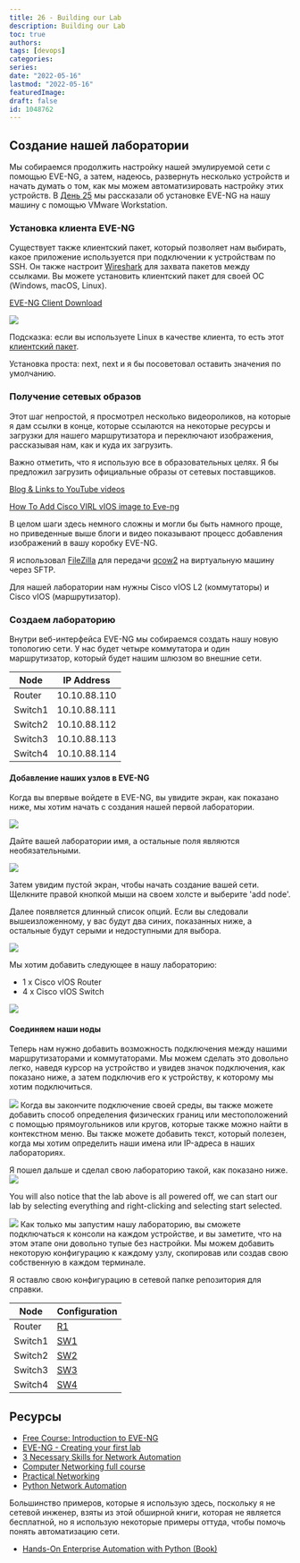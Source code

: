 ```yaml
---
title: 26 - Building our Lab
description: Building our Lab
toc: true
authors:
tags: [devops]
categories:
series: 
date: "2022-05-16"
lastmod: "2022-05-16"
featuredImage:
draft: false
id: 1048762
---
```


## Создание нашей лаборатории

Мы собираемся продолжить настройку нашей эмулируемой сети с помощью EVE-NG, а затем, надеюсь, развернуть несколько устройств и начать думать о том, как мы можем автоматизировать настройку этих устройств. В [День 25](../day25) мы рассказали об установке EVE-NG на нашу машину с помощью VMware Workstation.
### Установка клиента EVE-NG

Существует также клиентский пакет, который позволяет нам выбирать, какое приложение используется при подключении к устройствам по SSH. Он также настроит [Wireshark](https://ru.wikipedia.org/wiki/Wireshark) для захвата пакетов между ссылками. Вы можете установить клиентский пакет для своей ОС (Windows, macOS, Linux).

[EVE-NG Client Download](https://www.eve-ng.net/index.php/download/)

![](../images/Day26_Networking1.png?v1)

Подсказка: если вы используете Linux в качестве клиента, то есть этот [клиентский пакет](https://github.com/SmartFinn/eve-ng-integration).

Установка проста: next, next и я бы посоветовал оставить значения по умолчанию.
### Получение сетевых образов

Этот шаг непростой, я просмотрел несколько видеороликов, на которые я дам ссылки в конце, которые ссылаются на некоторые ресурсы и загрузки для нашего маршрутизатора и переключают изображения, рассказывая нам, как и куда их загрузить.

Важно отметить, что я использую все в образовательных целях. Я бы предложил загрузить официальные образы от сетевых поставщиков.

[Blog & Links to YouTube videos](https://loopedback.com/2019/11/15/setting-up-eve-ng-for-ccna-ccnp-ccie-level-studies-includes-multiple-vendor-node-support-an-absolutely-amazing-study-tool-to-check-out-asap/) 

[How To Add Cisco VIRL vIOS image to Eve-ng](https://networkhunt.com/how-to-add-cisco-virl-vios-image-to-eve-ng/)

В целом шаги здесь немного сложны и могли бы быть намного проще, но приведенные выше блоги и видео показывают процесс добавления изображений в вашу коробку EVE-NG.

Я использовал [FileZilla](https://filezilla-project.org/) для передачи [qcow2](https://ru.wikipedia.org/wiki/Qcow2) на виртуальную машину через SFTP.

Для нашей лаборатории нам нужны Cisco vIOS L2 (коммутаторы) и Cisco vIOS (маршрутизатор).

### Создаем лабораторию

Внутри веб-интерфейса EVE-NG мы собираемся создать нашу новую топологию сети. У нас будет четыре коммутатора и один маршрутизатор, который будет нашим шлюзом во внешние сети.


| Node        | IP Address  |
| ----------- | ----------- |
| Router      | 10.10.88.110|
| Switch1     | 10.10.88.111|
| Switch2     | 10.10.88.112|
| Switch3     | 10.10.88.113|
| Switch4     | 10.10.88.114|

#### Добавление наших узлов в EVE-NG

Когда вы впервые войдете в EVE-NG, вы увидите экран, как показано ниже, мы хотим начать с создания нашей первой лаборатории.

![](../images/Day26_Networking2.png?v1)

Дайте вашей лаборатории имя, а остальные поля являются необязательными.

![](../images/Day26_Networking3.png?v1)

Затем увидим пустой экран, чтобы начать создание вашей сети. Щелкните правой кнопкой мыши на своем холсте и выберите 'add node'.

Далее появляется длинный список опций. Если вы следовали вышеизложенному, у вас будут два синих, показанных ниже, а остальные будут серыми и недоступными для выбора.

![](../images/Day26_Networking4.png?v1)

Мы хотим добавить следующее в нашу лабораторию:
- 1 x Cisco vIOS Router 
- 4 x Cisco vIOS Switch

![](../images/Day26_Networking5.png?v1)

#### Соединяем наши ноды

Теперь нам нужно добавить возможность подключения между нашими маршрутизаторами и коммутаторами. Мы можем сделать это довольно легко, наведя курсор на устройство и увидев значок подключения, как показано ниже, а затем подключив его к устройству, к которому мы хотим подключиться.

![](../images/Day26_Networking6.png?v1)
Когда вы закончите подключение своей среды, вы также можете добавить способ определения физических границ или местоположений с помощью прямоугольников или кругов, которые также можно найти в контекстном меню. Вы также можете добавить текст, который полезен, когда мы хотим определить наши имена или IP-адреса в наших лабораториях.

Я пошел дальше и сделал свою лабораторию такой, как показано ниже.
![](../images/Day26_Networking7.png?v1)

You will also notice that the lab above is all powered off, we can start our lab by selecting everything and right-clicking and selecting start selected. 

![](../images/Day26_Networking8.png?v1)
Как только мы запустим нашу лабораторию, вы сможете подключаться к консоли на каждом устройстве, и вы заметите, что на этом этапе они довольно тупые без настройки. Мы можем добавить некоторую конфигурацию к каждому узлу, скопировав или создав свою собственную в каждом терминале.

Я оставлю свою конфигурацию в сетевой папке репозитория для справки.

| Node        | Configuration         |
| ----------- | -----------           |
| Router      | [R1](Networking/R1)   |
| Switch1     | [SW1](Networking/SW1) |
| Switch2     | [SW2](Networking/SW2) |
| Switch3     | [SW3](Networking/SW3) |
| Switch4     | [SW4](Networking/SW4) |

## Ресурсы 

- [Free Course: Introduction to EVE-NG](https://www.youtube.com/watch?v=g6B0f_E0NMg)
- [EVE-NG - Creating your first lab](https://www.youtube.com/watch?v=9dPWARirtK8)
- [3 Necessary Skills for Network Automation](https://www.youtube.com/watch?v=KhiJ7Fu9kKA&list=WL&index=122&t=89s)
- [Computer Networking full course](https://www.youtube.com/watch?v=IPvYjXCsTg8)
- [Practical Networking](http://www.practicalnetworking.net/)
- [Python Network Automation](https://www.youtube.com/watch?v=xKPzLplPECU&list=WL&index=126)

Большинство примеров, которые я использую здесь, поскольку я не сетевой инженер, взяты из этой обширной книги, которая не является бесплатной, но я использую некоторые примеры оттуда, чтобы помочь понять автоматизацию сети.
- [Hands-On Enterprise Automation with Python (Book)](https://www.packtpub.com/product/hands-on-enterprise-automation-with-python/9781788998512)
